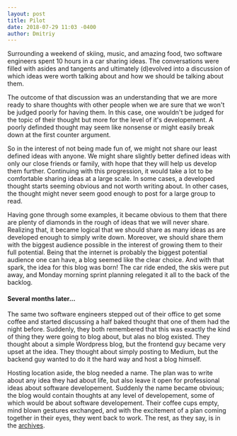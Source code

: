 ```yaml
---
layout: post
title: Pilot
date: 2018-07-29 11:03 -0400
author: Dmitriy
---
```


Surrounding a weekend of skiing, music, and amazing food, two software engineers spent 10 hours in a car sharing ideas. The conversations were filled with asides and tangents and ultimately (d)evolved into a discussion of which ideas were worth talking about and how we should be talking about them. 

The outcome of that discussion was an understanding that we are more ready to share thoughts with other people when we are sure that we won't be judged poorly for having them. In this case, one wouldn't be judged for the topic of their thought but more for the level of it's developement. A poorly definded thought may seem like nonsense or might easily break down at the first counter argument.

So in the interest of not being made fun of, we might not share our least defined ideas with anyone. We might share slightly better defined ideas with only our close friends or family, with hope that they will help us develop them further. Continuing with this progression, it would take a lot to be comfortable sharing ideas at a large scale. In some cases, a developed thought starts seeming obvious and not worth writing about. In other cases, the thought might never seem good enough to post for a large group to read.

Having gone through some examples, it became obvious to them that there are plenty of diamonds in the rough of ideas that we will never share. Realizing that, it became logical that we should share as many ideas as are developed enough to simply write down. Moreover, we should share them with the biggest audience possible in the interest of growing them to their full potential. Being that the internet is probably the biggest potential audience one can have, a blog seemed like the clear choice. And with that spark, the idea for this blog was born! The car ride ended, the skis were put away, and Monday morning sprint planning relegated it all to the back of the backlog. 

<h4>Several months later...</h4> 

The same two software engineers stepped out of their office to get some coffee and started discussing a half baked thought that one of them had the night before. Suddenly, they both remembered that this was exactly the kind of thing they were going to blog about, but alas no blog existed. They thought about a simple Wordpress blog, but the frontend guy became very upset at the idea. They thought about simply posting to Medium, but the backend guy wanted to do it the hard way and host a blog himself. 

Hosting location aside, the blog needed a name. The plan was to write about any idea they had about life, but also leave it open for professional ideas about software developement. Suddenly the name became obvious; the blog would contain thoughts at any level of developement, some of which would be about software developement. Their coffee cups empty, mind blown gestures exchanged, and with the excitement of a plan coming together in their eyes, they went back to work. The rest, as they say, is in the [archives](/archives).

